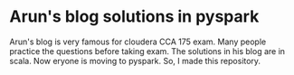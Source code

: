 # Arun's blog solutions in pyspark

 Arun's blog is very famous for cloudera CCA 175 exam. Many people practice the questions before taking exam. The solutions in his blog are in scala. Now eryone is moving to pyspark. So, I made this repository.
